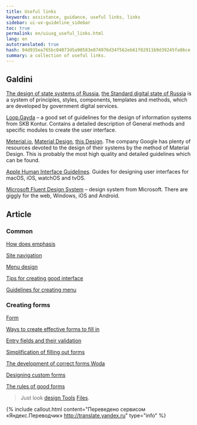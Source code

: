 ```yaml
---
title: Useful links
keywords: assistance, guidance, useful links, links
sidebar: ui-ux-guideline_sidebar
toc: true
permalink: en/uiuxg_useful_links.html
lang: en
autotranslated: true
hash: 94d935ea765bc04073d5a90583e874976d34f562eb61f82911b9d39245fa86ce
summary: a collection of useful links.
---
```


## Galdini

[The design of state systems of Russia](http://gov.design/), [the Standard digital state of Russia](http://standart.gov.design) is a system of principles, styles, components, templates and methods, which are developed by government digital services.

[Loop.Gayda](https://guides.kontur.ru/) – a good set of guidelines for the design of information systems from SKB Kontur. Contains a detailed description of General methods and specific modules to create the user interface.

[Meterial.io](https://material.io/), [Material Design](https://material.io/design/), [this Design](https://design.google/). The company Google has plenty of resources devoted to the design of their systems by the method of Material Design. This is probably the most high quality and detailed guidelines which can be found.

[Apple Human Interface Guidelines](https://developer.apple.com/design/human-interface-guidelines/). Guides for designing user interfaces for macOS, iOS, watchOS and tvOS.

[Microsoft Fluent Design System](https://www.microsoft.com/design/fluent/#/) – design system from Microsoft. There are giggly for the web, Windows, iOS and Android.

## Article

### Common

[How does emphasis](http://uxgu.ru/how-attention-works/)

[Site navigation](http://tilda.education/articles-navigation)

[Menu design](http://help-ru.tilda.ws/design-menu)

[Tips for creating good interface](https://lpgenerator.ru/blog/2017/08/02/sovety-po-sozdaniyu-horoshego-polzovatelskogo-interfejsa-chast-1/)

[Guidelines for creating menu](http://blog.getgoodrank.ru/yuzabiliti-menyu-15-rekomendacij/)

### Creating forms

[Form](http://uxgu.ru/form-design-best-practices/)

[Ways to create effective forms to fill in](https://vc.ru/flood/24647-designing-efficient-forms)

[Entry fields and their validation](https://designpub.ru/поля-ввода-и-их-валидация-919324761efa)

[Simplification of filling out forms](https://telegraf.design/16-dizajn-printsipov-kotorye-uprostyat-zapolnenie-lyuboj-formy/)

[The development of correct forms Woda](https://medium.com/@pavljenko/ux-обзор-разработка-правильных-форм-ввода-информации-3844211d1e17)

[Designing custom forms](https://ux-journal.ru/tag/design-forms?category=ui-design)

[The rules of good forms](https://www.artlebedev.EN/technogrette/etc/forms/)

> Just look [design Tools](uiuxg_prototyping_tools.EN.md) [Files](uiuxg_files.EN.md).



{% include callout.html content="Переведено сервисом «Яндекс.Переводчик» <http://translate.yandex.ru>" type="info" %}